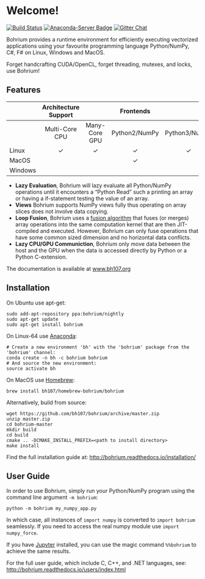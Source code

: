 Welcome!
========

[![Build Status](https://travis-ci.org/bh107/bohrium.svg?branch=master)](https://travis-ci.org/bh107/bohrium) [![Anaconda-Server Badge](https://anaconda.org/bohrium/bohrium/badges/installer/conda.svg)](https://conda.anaconda.org/bohrium) [![Gitter Chat](https://badges.gitter.im/bh107/gitter.png)](https://gitter.im/bh107/Lobby)

Bohrium provides a runtime environment for efficiently executing vectorized applications using your favourite programming language Python/NumPy, C#, F# on Linux, Windows and MacOS.

Forget handcrafting CUDA/OpenCL, forget threading, mutexes, and locks, use Bohrium!

Features
--------
|           | Architecture Support                   || Frontends                                 |||||
|-----------|:---------------:|:---------------------:|:-------------:|:-------------:|:---:|:--:|:--:|
|           |  Multi-Core CPU | Many-Core GPU         | Python2/NumPy | Python3/NumPy | C++ | C# | F# |
| Linux     |  ✓              | ✓                     | ✓             | ✓             | ✓   | ✓  | ✓  |
| MacOS     |                 |                       | ✓             |               | ✓   | ✓  | ✓  |
| Windows   |                 |                       |               |               |     |    |    |

- **Lazy Evaluation**, Bohrium will lazy evaluate all Python/NumPy operations until it encounters a “Python Read” such a printing an array or having a if-statement testing the value of an array.
- **Views** Bohrium supports NumPy views fully thus operating on array slices does not involve data copying.
- **Loop Fusion**, Bohrium uses a [fusion algorithm](http://dl.acm.org/citation.cfm?id=2967945) that fuses (or merges) array operations into the same computation kernel that are then JIT-compiled and executed. However, Bohrium can only fuse operations that have some common sized dimension and no horizontal data conflicts.
- **Lazy CPU/GPU Communiction**, Bohrium only move data between the host and the GPU when the data is accessed directly by Python or a Python C-extension.

The documentation is available at www.bh107.org

Installation
------------
On Ubuntu use apt-get:
```
sudo add-apt-repository ppa:bohrium/nightly
sudo apt-get update
sudo apt-get install bohrium
```

On Linux-64 use [Anaconda](https://www.continuum.io/downloads):
```
# Create a new environment 'bh' with the 'bohrium' package from the 'bohrium' channel:
conda create -n bh -c bohrium bohrium
# And source the new environment:
source activate bh

```

On MacOS use [Homebrew](https://brew.sh):
```
brew install bh107/homebrew-bohrium/bohrium
```

Alternatively, build from source:
```
wget https://github.com/bh107/bohrium/archive/master.zip
unzip master.zip
cd bohrium-master
mkdir build
cd build
cmake .. -DCMAKE_INSTALL_PREFIX=<path to install directory>
make install
```

Find the full installation guide at: http://bohrium.readthedocs.io/installation/


User Guide
----------

In order to use Bohrium, simply run your Python/NumPy program using the command line argument `-m bohrium`:

```
python -m bohrium my_numpy_app.py
```

In which case, all instances of `import numpy` is converted to `import bohrium` seamlessly. If you need to access the real numpy module use `import numpy_force`.

If you have [Jupyter](http://jupyter.org/) installed, you can use the magic command `%%bohrium` to achieve the same results.

For the full user guide, which include C, C++, and .NET languages, see: http://bohrium.readthedocs.io/users/index.html
